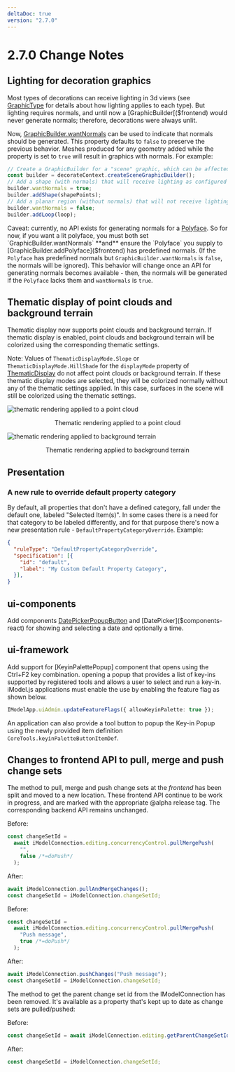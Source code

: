 ```yaml
---
deltaDoc: true
version: "2.7.0"
---
```


# 2.7.0 Change Notes

## Lighting for decoration graphics

Most types of decorations can receive lighting in 3d views (see [GraphicType]($frontend) for details about how lighting applies to each type). But lighting requires normals, and until now a [GraphicBuilder[($frontend) would never generate normals; therefore, decorations were always unlit.

Now, [GraphicBuilder.wantNormals]($frontend) can be used to indicate that normals should be generated. This property defaults to `false` to preserve the previous behavior. Meshes produced for any geometry added while the property is set to `true` will result in graphics with normals. For example:

```ts
// Create a GraphicBuilder for a "scene" graphic, which can be affected by the view's light settings.
const builder = decorateContext.createSceneGraphicBuilder();
// Add a shape (with normals) that will receive lighting as configured in the view.
builder.wantNormals = true;
builder.addShape(shapePoints);
// Add a planar region (without normals) that will not receive lighting.
builder.wantNormals = false;
builder.addLoop(loop);
```

Caveat: currently, no API exists for generating normals for a [Polyface]($core-geometry). So for now, if you want a lit polyface, you must both set `GraphicBuilder.wantNormals` **and** ensure the `Polyface` you supply to [GraphicBuilder.addPolyface]($frontend) has predefined normals. (If the `Polyface` has predefined normals but `GraphicBuilder.wantNormals` is `false`, the normals will be ignored). This behavior will change once an API for generating normals becomes available - then, the normals will be generated if the `Polyface` lacks them and `wantNormals` is `true`.

## Thematic display of point clouds and background terrain

Thematic display now supports point clouds and background terrain. If thematic display is enabled, point clouds and background terrain will be colorized using the corresponding thematic settings.

Note: Values of `ThematicDisplayMode.Slope` or `ThematicDisplayMode.HillShade` for the `displayMode` property of [ThematicDisplay]($common) do not affect point clouds or background terrain. If these thematic display modes are selected, they will be colorized normally without any of the thematic settings applied. In this case, surfaces in the scene will still be colorized using the thematic settings.

![thematic rendering applied to a point cloud](./assets/thematic_pointclouds.png)

<p align="center">Thematic rendering applied to a point cloud</p>

![thematic rendering applied to background terrain](./assets/thematicTerrain.png)

<p align="center">Thematic rendering applied to background terrain</p>

## Presentation

### A new rule to override default property category

By default, all properties that don't have a defined category, fall under the default one, labeled "Selected Item(s)". In
some cases there is a need for that category to be labeled differently, and for that purpose there's now a new presentation
rule - `DefaultPropertyCategoryOverride`. Example:

```JSON
{
  "ruleType": "DefaultPropertyCategoryOverride",
  "specification": [{
    "id": "default",
    "label": "My Custom Default Property Category",
  }],
}
```

## ui-components

Add components [DatePickerPopupButton]($components-react) and [DatePicker]($components-react) for showing and selecting a date and optionally a time.

## ui-framework

Add support for [KeyinPalettePopup] component that opens using the Ctrl+F2 key combination. opening a popup that provides a list of key-ins supported by registered tools and allows a user to select and run a key-in. iModel.js applications must enable the use by enabling the feature flag as shown below.

```ts
IModelApp.uiAdmin.updateFeatureFlags({ allowKeyinPalette: true });
```

An application can also provide a tool button to popup the Key-in Popup using the newly provided item definition `CoreTools.keyinPaletteButtonItemDef`.

## Changes to frontend API to pull, merge and push change sets

The method to pull, merge and push change sets at the _frontend_ has been split and moved to a new location. These frontend API continue to be work in progress, and are marked with the appropriate @alpha release tag. The corresponding backend API remains unchanged.

Before:

```ts
const changeSetId =
  await iModelConnection.editing.concurrencyControl.pullMergePush(
    "",
    false /*=doPush*/
  );
```

After:

```ts
await iModelConnection.pullAndMergeChanges();
const changeSetId = iModelConnection.changeSetId;
```

Before:

```ts
const changeSetId =
  await iModelConnection.editing.concurrencyControl.pullMergePush(
    "Push message",
    true /*=doPush*/
  );
```

After:

```ts
await iModelConnection.pushChanges("Push message");
const changeSetId = iModelConnection.changeSetId;
```

The method to get the parent change set id from the IModelConnection has been removed. It's available as a property that's kept up to date as change sets are pulled/pushed:

Before:

```ts
const changeSetId = await iModelConnection.editing.getParentChangeSetId();
```

After:

```ts
const changeSetId = iModelConnection.changeSetId;
```
